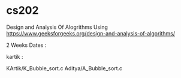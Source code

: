 # cs202
Design and Analysis Of Alogrithms 
Using https://www.geeksforgeeks.org/design-and-analysis-of-algorithms/

2 Weeks 
Dates : 

kartik :

KArtik/K_Bubble_sort.c
Aditya/A_Bubble_sort.c
